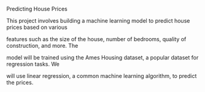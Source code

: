 Predicting House Prices

This project involves building a machine learning model to predict house prices based on various

features such as the size of the house, number of bedrooms, quality of construction, and more. The

model will be trained using the Ames Housing dataset, a popular dataset for regression tasks. We

will use linear regression, a common machine learning algorithm, to predict the prices.
